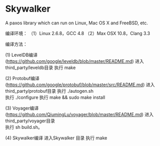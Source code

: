 # Skywalker
A paxos library which can run on Linux, Mac OS X and FreeBSD, etc.

编译环境：
（1）Linux 2.6.8，GCC 4.8
（2）Max OSX 10.8，Clang 3.3

编译方法：

(1) LevelDB编译(https://github.com/google/leveldb/blob/master/README.md) 
进入third_party/leveldb目录 
执行 make

(2) Protobuf编译(https://github.com/google/protobuf/blob/master/src/README.md) 
进入third_party/protobuf目录 
执行 ./autogen.sh   
执行 ./configure
执行 make && sudo make install


(3) Voyager编译(https://github.com/QiumingLu/voyager/blob/master/README.md) 
进入third_party/voyager目录  
执行 sh build.sh。

(4) Skywalker编译
进入Skywalker 目录
执行 make
